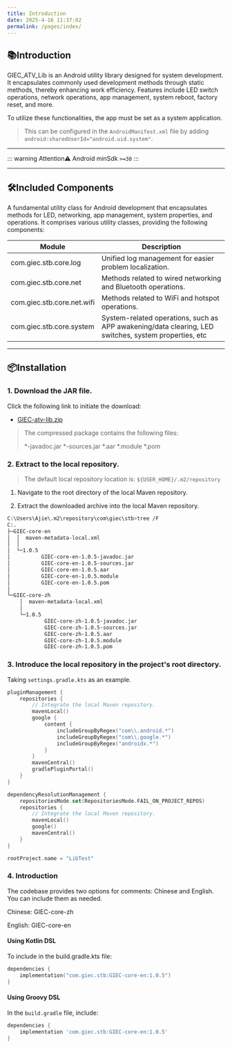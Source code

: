 ```yaml
---
title: Introduction
date: 2025-4-16 11:37:02
permalink: /pages/index/
---
```


## 📚Introduction

GIEC_ATV_Lib is an Android utility library designed for system development. It encapsulates commonly used development methods through static methods, thereby enhancing work efficiency. Features include LED switch operations, network operations, app management, system reboot, factory reset, and more.

To utilize these functionalities, the app must be set as a system application. 

> This can be configured in the `AndroidManifest.xml` file by adding `android:sharedUserId="android.uid.system"`.

-------------------------------------------------------------------------------

::: warning Attention⚠️
Android minSdk `>=30`
:::

---

## 🛠️Included Components

A fundamental utility class for Android development that encapsulates methods for LED, networking, app management, system properties, and operations. It comprises various utility classes, providing the following components:

| Module                        | Description                                                                                          |
|-------------------------------|------------------------------------------------------------------------------------------------------|
| com.giec.stb.core.log         | Unified log management for easier problem localization.                                              |
| com.giec.stb.core.net         | Methods related to wired networking and Bluetooth operations.                                        |
| com.giec.stb.core.net.wifi    | Methods related to WiFi and hotspot operations.                                                      |
| com.giec.stb.core.system      | System-related operations, such as APP awakening/data clearing, LED switches, system properties, etc |

-------------------------------------------------------------------------------

## 📦Installation

### 1. Download the JAR file.

Click the following link to initiate the download:

- [GIEC-atv-lib.zip](https://cdn.jsdelivr.net/gh/Ajie528/public_file/giec/lib/GIEC-atv-lib.zip)

> The compressed package contains the following files:
>
> *-javadoc.jar
> *-sources.jar
> *.aar
> *.module
> *.pom

### 2. Extract to the local repository.

> The default local repository location is: `${USER_HOME}/.m2/repository` 

1. Navigate to the root directory of the local Maven repository.

2. Extract the downloaded archive into the local Maven repository.

``` bash
C:\Users\Ajie\.m2\repository\com\giec\stb>tree /F
C:.
├─GIEC-core-en
│  │  maven-metadata-local.xml
│  │
│  └─1.0.5
│          GIEC-core-en-1.0.5-javadoc.jar
│          GIEC-core-en-1.0.5-sources.jar
│          GIEC-core-en-1.0.5.aar
│          GIEC-core-en-1.0.5.module
│          GIEC-core-en-1.0.5.pom
│
└─GIEC-core-zh
    │  maven-metadata-local.xml
    │
    └─1.0.5
            GIEC-core-zh-1.0.5-javadoc.jar
            GIEC-core-zh-1.0.5-sources.jar
            GIEC-core-zh-1.0.5.aar
            GIEC-core-zh-1.0.5.module
            GIEC-core-zh-1.0.5.pom
```

### 3. Introduce the local repository in the project's root directory.

Taking `settings.gradle.kts` as an example.

```kotlin
pluginManagement {
    repositories {
        // Integrate the local Maven repository.
        mavenLocal()
        google {
            content {
                includeGroupByRegex("com\\.android.*")
                includeGroupByRegex("com\\.google.*")
                includeGroupByRegex("androidx.*")
            }
        }
        mavenCentral()
        gradlePluginPortal()
    }
}

dependencyResolutionManagement {
    repositoriesMode.set(RepositoriesMode.FAIL_ON_PROJECT_REPOS)
    repositories {
        // Integrate the local Maven repository.
        mavenLocal()
        google()
        mavenCentral()
    }
}

rootProject.name = "LibTest"
```

### 4. Introduction

The codebase provides two options for comments: Chinese and English. You can include them as needed.

Chinese: GIEC-core-zh

English: GIEC-core-en

#### Using Kotlin DSL

To include in the build.gradle.kts file:

```kotlin
dependencies {
    implementation("com.giec.stb:GIEC-core-en:1.0.5")
}
```

#### Using Groovy DSL

In the `build.gradle` file, include:

```groovy
dependencies {
    implementation 'com.giec.stb:GIEC-core-en:1.0.5'
}
```
